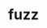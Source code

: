 ---
category: 4-letters
denotation: null
name: fuzz
reference_link: https://www.etymonline.com/word/fuzz
root_language: null
root_name: null
title: fuzz
type: free
word_sums:
- respelling: fuzz
  sum: 'Fuzz + '
---